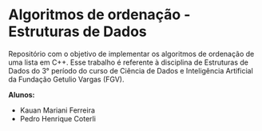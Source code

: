 # Algoritmos de ordenação - Estruturas de Dados

Repositório com o objetivo de implementar os algoritmos de ordenação de uma lista em C++. Esse trabalho é referente à disciplina de Estruturas de Dados do 3° período do curso de Ciência de Dados e Inteligência Artificial da Fundação Getulio Vargas (FGV).

**Alunos:**

- Kauan Mariani Ferreira
- Pedro Henrique Coterli
